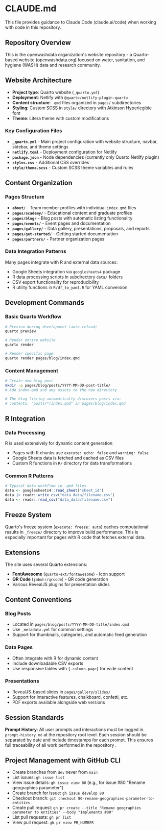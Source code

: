 # CLAUDE.md

This file provides guidance to Claude Code (claude.ai/code) when working with code in this repository.

## Repository Overview

This is the openwashdata organization's website repository - a Quarto-based website (openwashdata.org) focused on water, sanitation, and hygiene (WASH) data and research community.

## Website Architecture

- **Project type**: Quarto website (`_quarto.yml`)
- **Deployment**: Netlify with `@quarto/netlify-plugin-quarto`
- **Content structure**: `.qmd` files organized in `pages/` subdirectories
- **Styling**: Custom SCSS in `style/` directory with Atkinson Hyperlegible font
- **Theme**: Litera theme with custom modifications

### Key Configuration Files

- **`_quarto.yml`** - Main project configuration with website structure, navbar, sidebar, and theme settings
- **`netlify.toml`** - Deployment configuration for Netlify
- **`package.json`** - Node dependencies (currently only Quarto Netlify plugin)
- **`styles.css`** - Additional CSS overrides
- **`style/theme.scss`** - Custom SCSS theme variables and rules

## Content Organization

### Pages Structure
- **`about/`** - Team member profiles with individual `index.qmd` files
- **`pages/academy/`** - Educational content and graduate profiles
- **`pages/blog/`** - Blog posts with automatic listing functionality
- **`pages/events/`** - Event pages and documentation
- **`pages/gallery/`** - Data gallery, presentations, proposals, and reports
- **`pages/get-started/`** - Getting started documentation
- **`pages/partners/`** - Partner organization pages

### Data Integration Patterns
Many pages integrate with R and external data sources:
- Google Sheets integration via `googlesheets4` package
- R data processing scripts in subdirectory `data/` folders
- CSV export functionality for reproducibility
- R utility functions in `R/df_to_yaml.R` for YAML conversion

## Development Commands

### Basic Quarto Workflow
```bash
# Preview during development (auto-reload)
quarto preview

# Render entire website
quarto render

# Render specific page
quarto render pages/blog/index.qmd
```

### Content Management
```bash
# Create new blog post
mkdir -p pages/blog/posts/YYYY-MM-DD-post-title/
# Add index.qmd and any assets to the new directory

# The blog listing automatically discovers posts via:
# contents: "posts/*/index.qmd" in pages/blog/index.qmd
```

## R Integration

### Data Processing
R is used extensively for dynamic content generation:
- Pages with R chunks use `execute: echo: false` and `warning: false`
- Google Sheets data is fetched and cached as CSV files
- Custom R functions in `R/` directory for data transformations

### Common R Patterns
```r
# Typical data workflow in .qmd files
data <- googlesheets4::read_sheet("sheet_id")
data |> readr::write_csv("data_data/filename.csv")
data <- readr::read_csv("data_data/filename.csv")
```

## Freeze System

Quarto's freeze system (`execute: freeze: auto`) caches computational results in `_freeze/` directory to improve build performance. This is especially important for pages with R code that fetches external data.

## Extensions

The site uses several Quarto extensions:
- **FontAwesome** (`quarto-ext/fontawesome`) - Icon support
- **QR Code** (`jmbuhr/qrcode`) - QR code generation
- Various RevealJS plugins for presentation slides

## Content Conventions

### Blog Posts
- Located in `pages/blog/posts/YYYY-MM-DD-title/index.qmd`
- Use `_metadata.yml` for common settings
- Support for thumbnails, categories, and automatic feed generation

### Data Pages
- Often integrate with R for dynamic content
- Include downloadable CSV exports
- Use responsive tables with `{.column-page}` for wide content

### Presentations
- RevealJS-based slides in `pages/gallery/slides/`
- Support for interactive features, chalkboard, confetti, etc.
- PDF exports available alongside web versions

## Session Standards

**Prompt History**: All user prompts and interactions must be logged in `prompt-history.md` at the repository root level. Each session should be separated by date and include timestamps for each prompt. This ensures full traceability of all work performed in the repository
.

## Project Management with GitHub CLI

- Create branches from `dev` never from `main`
- List issues: `gh issue list`
- View issue details: `gh issue view 80` (e.g., for issue #80 "Rename geographies parameter")
- Create branch for issue: `gh issue develop 80`
- Checkout branch: `git checkout 80-rename-geographies-parameter-to-entities`
- Create pull request: `gh pr create --title "Rename geographies parameter to entities" --body "Implements #80"`
- List pull requests: `gh pr list`
- View pull request: `gh pr view PR_NUMBER`
